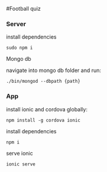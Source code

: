 #Football quiz

### Server

install dependencies

```
sudo npm i
```

Mongo db

navigate into mongo db folder and run:

```
./bin/mongod --dbpath {path}
```


### App


install ionic and cordova globally:

```
npm install -g cordova ionic
```

install dependencies

```
npm i
```

serve ionic

```
ionic serve
```